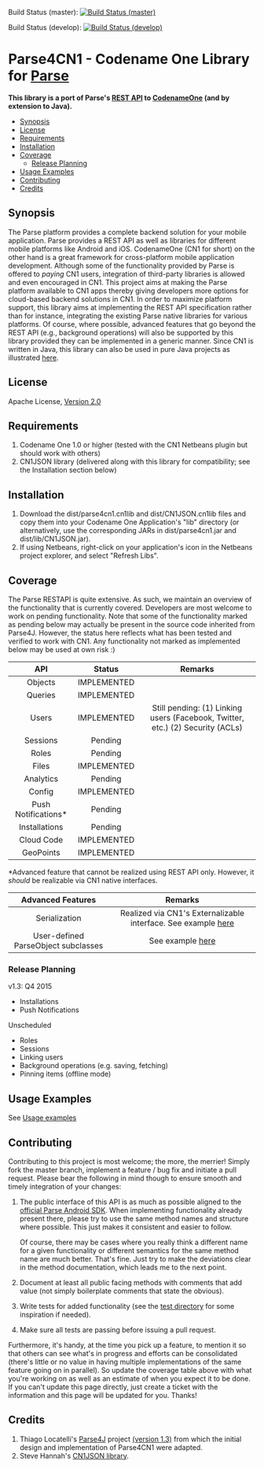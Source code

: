 Build Status (master): [![Build Status (master)](https://travis-ci.org/sidiabale/parse4cn1.svg?branch=master)](https://travis-ci.org/sidiabale/parse4cn1)

Build Status (develop): [![Build Status (develop)](https://travis-ci.org/sidiabale/parse4cn1.svg?branch=develop)](https://travis-ci.org/sidiabale/parse4cn1)

# Parse4CN1 - Codename One Library for [Parse](https://parse.com) #

**This library is a port of Parse's [REST API](https://www.parse.com/docs/rest) to [CodenameOne](http://www.codenameone.com/) (and by extension to Java).**

<!-- START doctoc generated TOC please keep comment here to allow auto update -->
<!-- DON'T EDIT THIS SECTION, INSTEAD RE-RUN doctoc TO UPDATE -->


- [Synopsis](#synopsis)
- [License](#license)
- [Requirements](#requirements)
- [Installation](#installation)
- [Coverage](#coverage)
  - [Release Planning](#release-planning)
- [Usage Examples](#usage-examples)
- [Contributing](#contributing)
- [Credits](#credits)

<!-- END doctoc generated TOC please keep comment here to allow auto update -->


## Synopsis ##
The Parse platform provides a complete backend solution for your mobile application. Parse provides a REST API as well as libraries for different mobile platforms like Android and iOS. CodenameOne (CN1 for short) on the other hand is a great framework for cross-platform mobile application development. Although some of the functionality provided by Parse is offered to *paying* CN1 users, integration of third-party libraries is allowed and even encouraged in CN1. This project aims at making the Parse platform available to CN1 apps thereby giving developers more options for cloud-based backend solutions in CN1. In order to maximize platform support, this library aims at implementing the REST API specification rather than for instance, integrating the existing Parse native libraries for various platforms. Of course, where possible, advanced features that go beyond the REST API (e.g., background operations) will also be supported by this library provided they can be implemented in a generic manner. Since CN1 is written in Java, this library can also be used in pure Java projects as illustrated [here](https://github.com/sidiabale/parse4cn1/wiki/Usage-Examples#using-parse4cn1-in-a-regular-java-project).

## License ##
Apache License, [Version 2.0](http://www.apache.org/licenses/LICENSE-2.0.html)

## Requirements ##
1. Codename One 1.0 or higher (tested with the CN1 Netbeans plugin but should work with others)
2. CN1JSON library (delivered along with this library for compatibility; see the Installation section below)

## Installation ##
1. Download the dist/parse4cn1.cn1lib and dist/CN1JSON.cn1lib files and copy them into your Codename One Application's "lib" directory (or alternatively, use the corresponding JARs in dist/parse4cn1.jar and dist/lib/CN1JSON.jar).
2. If using Netbeans, right-click on your application's icon in the Netbeans project explorer, and select "Refresh Libs".

## Coverage ##
The Parse RESTAPI is quite extensive. As such, we maintain an overview of the functionality that is currently covered. Developers are most welcome to work on pending functionality. Note that some of the functionality marked as pending below may actually be present in the source code inherited from Parse4J. However, the status here reflects what has been tested and verified to work with CN1. Any functionality not marked as implemented below may be used at own risk :)

| API | Status | Remarks 	|
|:-------:	|:-------:	|:-------:	|
| Objects	| IMPLEMENTED | |
| Queries | IMPLEMENTED | |
| Users | IMPLEMENTED | Still pending: (1) Linking users (Facebook, Twitter, etc.) (2) Security (ACLs) |
| Sessions | Pending | |
| Roles | Pending | |
| Files | IMPLEMENTED | |
| Analytics | Pending | |
| Config | IMPLEMENTED | |
| Push Notifications* | Pending | |
| Installations | Pending | |
| Cloud Code | IMPLEMENTED | |
| GeoPoints | IMPLEMENTED | |
\*Advanced feature that cannot be realized using REST API only. However, it *should* be realizable via CN1 native interfaces.

| Advanced Features | Remarks |
|:-------:	|:-------: |
| Serialization	| Realized via CN1's Externalizable interface. See example [here](https://github.com/sidiabale/parse4cn1/wiki/Usage-Examples#serializing-parseobjects) |
| User-defined ParseObject subclasses | See example [here](https://github.com/sidiabale/parse4cn1/wiki/Usage-Examples#registering-custom-sub-classes) |

### Release Planning ###
v1.3: Q4 2015
* Installations
* Push Notifications

Unscheduled
* Roles
* Sessions
* Linking users
* Background operations (e.g. saving, fetching)
* Pinning items (offline mode)

## Usage Examples ##
See [Usage examples](https://github.com/sidiabale/parse4cn1/wiki/Usage-Examples)

## Contributing ##
Contributing to this project is most welcome; the more, the merrier! Simply fork the master branch, implement a feature / bug fix and initiate a pull request. Please bear the following in mind though to ensure smooth and timely integration of your changes:

1. The public interface of this API is as much as possible aligned to the [official Parse Android SDK](http://www.parse.com/docs/android/api/index.html?com/). When implementing functionality already present there, please try to use the same method names and structure where possible. This just makes it consistent and easier to follow.

    Of course, there may be cases where you really think a different name for a given functionality or different semantics for the same method name are much better. That's fine. Just try to make the deviations clear in the method documentation, which leads me to the next point.


1. Document at least all public facing methods with comments that add value (not simply boilerplate comments that state the obvious).
1. Write tests for added functionality (see the [test directory](https://github.com/sidiabale/parse4cn1/tree/master/test) for some inspiration if needed).
1. Make sure all tests are passing before issuing a pull request.

Furthermore, it's handy, at the time you pick up a feature, to mention it so that others can see what's in progress and efforts can be consolidated (there's little or no value in having multiple implementations of the same feature going on in parallel). So update the coverage table above with what you're working on as well as an estimate of when you expect it to be done. If you can't update this page directly, just create a ticket with the information and this page will be updated for you. Thanks!

## Credits ##
1. Thiago Locatelli's [Parse4J](https://github.com/thiagolocatelli/parse4j) project [(version 1.3)](https://github.com/thiagolocatelli/parse4j/releases/tag/parse4j-1.3) from which the initial design and implementation of Parse4CN1 were adapted.
2. Steve Hannah's [CN1JSON library](https://github.com/shannah/CN1JSON).
